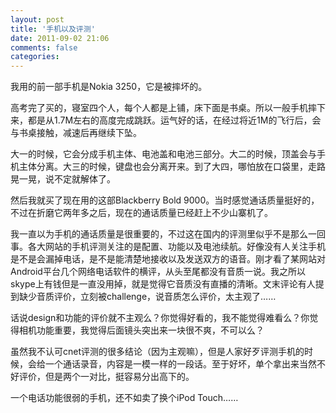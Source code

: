 ```yaml
---
layout: post
title: '手机以及评测'
date: 2011-09-02 21:06
comments: false
categories: 
---
```

    

我用的前一部手机是Nokia 3250，它是被摔坏的。

高考完了买的，寝室四个人，每个人都是上铺，床下面是书桌。所以一般手机摔下来，都是从1.7M左右的高度完成跳跃。运气好的话，在经过将近1M的飞行后，会与书桌接触，减速后再继续下坠。

大一的时候，它会分成手机主体、电池盖和电池三部分。大二的时候，顶盖会与手机主体分离。大三的时候，键盘也会分离开来。到了大四，哪怕放在口袋里，走路晃一晃，说不定就解体了。

然后我就买了现在用的这部Blackberry Bold 9000。当时感觉通话质量挺好的，不过在折磨它两年多之后，现在的通话质量已经赶上不少山寨机了。

我一直以为手机的通话质量是很重要的，不过这在国内的评测里似乎不是那么一回事。各大网站的手机评测关注的是配置、功能以及电池续航。好像没有人关注手机是不是会漏掉电话，是不是能清楚地接收以及发送双方的语音。刚才看了某网站对Android平台几个网络电话软件的横评，从头至尾都没有音质一说。我之所以skype上有钱但是一直没用掉，就是觉得它音质没有直播的清晰。文末评论有人提到缺少音质评价，立刻被challenge，说音质怎么评价，太主观了……

话说design和功能的评价就不主观么？你觉得好看的，我不能觉得难看么？你觉得相机功能重要，我觉得后面镜头突出来一块很不爽，不可以么？

虽然我不认可cnet评测的很多结论（因为主观嘛），但是人家好歹评测手机的时候，会给一个通话录音，内容是一模一样的一段话。至于好坏，单个拿出来当然不好评价，但是两个一对比，挺容易分出高下的。

一个电话功能很弱的手机，还不如卖了换个iPod Touch……
